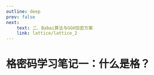 ```yaml
---
outline: deep 
prev: false
next:
    text: 二、Babai算法与GGH加密方案
    link: lattice/lattice_2
---
```


# 格密码学习笔记一：什么是格？